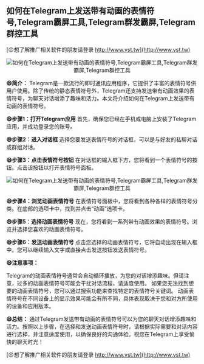 ## **如何在Telegram上发送带有动画的表情符号,Telegram霸屏工具,Telegram群发霸屏,Telegram群控工具**

[😍想了解推广相关软件的朋友请登录 http://www.vst.tw](http://www.vst.tw)

 <center><img src="https://vst.tw/MP4/tuiguang/png/3.png" alt="如何在Telegram上发送带有动画的表情符号,Telegram霸屏工具,Telegram群发霸屏,Telegram群控工具"></center>

**😄简介：**
Telegram是一款流行的即时通讯应用程序，它提供了丰富的表情符号供用户使用。除了传统的静态表情符号外，Telegram还支持发送带有动画效果的表情符号，为聊天对话增添了趣味和活力。本文将介绍如何在Telegram上发送带有动画的表情符号。

**😄步骤1：打开Telegram应用**
首先，确保您已经在手机或电脑上安装了Telegram应用，并成功登录您的账号。

**😄步骤2：进入对话框**
选择您要发送表情符号的对话框，可以是与好友的私聊对话或群组对话。

**😄步骤3：点击表情符号按钮**
在对话框的输入框下方，您将看到一个表情符号的按钮。点击该按钮以打开表情符号面板。

 <center><img src="https://vst.tw/MP4/tuiguang/png/8.png" alt="如何在Telegram上发送带有动画的表情符号,Telegram霸屏工具,Telegram群发霸屏,Telegram群控工具"></center>

**😄步骤4：浏览动画表情符号**
在表情符号面板中，您将看到各种各样的表情符号分类。在底部的选项卡中，找到并点击“动画”选项卡。

**😄步骤5：选择动画表情符号**
现在，您将看到一系列带有动画效果的表情符号。浏览并选择您喜欢的动画表情符号。

**😄步骤6：发送动画表情符号**
点击您选择的动画表情符号，它将自动出现在输入框中。您可以继续输入文字或直接点击发送按钮发送表情符号。

**😄注意事项：**

Telegram的动画表情符号通常会自动循环播放，为您的对话增添趣味。但请注意，过多的动画表情符号可能会干扰对话流程，请适度使用。
如果您无法找到想要的动画表情符号，您可以通过搜索功能来查找特定的表情符号关键词。
动画表情符号在不同设备上的显示效果可能会有所不同，具体表现取决于您和对方所使用的设备和应用版本。

**😄总结：**
通过Telegram发送带有动画的表情符号可以为您的聊天对话增添趣味和活力。按照以上步骤，在选择和发送动画表情符号时，请根据实际需要和对话内容进行选择，并注意适度使用，以确保良好的沟通体验。祝您在Telegram上享受愉快的聊天时光！

[😍想了解推广相关软件的朋友请登录 http://www.vst.tw](http://www.vst.tw)



